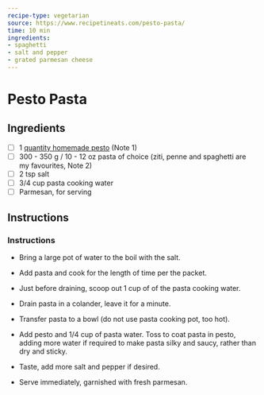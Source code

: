 ```yaml
---
recipe-type: vegetarian
source: https://www.recipetineats.com/pesto-pasta/
time: 10 min
ingredients: 
- spaghetti
- salt and pepper
- grated parmesan cheese 
---
```


# Pesto Pasta

## Ingredients
- [ ] 1 [quantity homemade pesto](https://www.recipetineats.com/pesto/) (Note 1)
- [ ] 300 - 350 g / 10 - 12 oz pasta of choice (ziti, penne and spaghetti are my favourites, Note 2)
- [ ] 2 tsp salt
- [ ] 3/4 cup pasta cooking water
- [ ] Parmesan, for serving

## Instructions

### Instructions

-   Bring a large pot of water to the boil with the salt.
    
-   Add pasta and cook for the length of time per the packet.
    
-   Just before draining, scoop out 1 cup of of the pasta cooking water.
    
-   Drain pasta in a colander, leave it for a minute.
    
-   Transfer pasta to a bowl (do not use pasta cooking pot, too hot).
    
-   Add pesto and 1/4 cup of pasta water. Toss to coat pasta in pesto, adding more water if required to make pasta silky and saucy, rather than dry and sticky.
    
-   Taste, add more salt and pepper if desired.
    
-   Serve immediately, garnished with fresh parmesan.